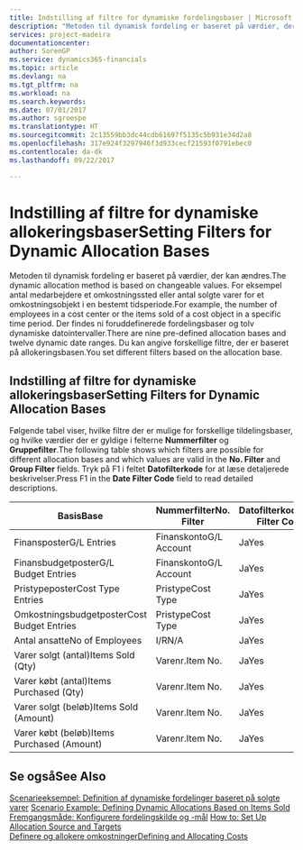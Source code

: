 ```yaml
---
title: Indstilling af filtre for dynamiske fordelingsbaser | Microsoft Docs
description: "Metoden til dynamisk fordeling er baseret på værdier, der kan ændres. For eksempel antal medarbejdere et omkostningssted eller antal solgte varer for et omkostningsobjekt i en bestemt tidsperiode. Der findes ni foruddefinerede fordelingsbaser og tolv dynamiske datointervaller. Du kan angive forskellige filtre, der er baseret på allokeringsbasen."
services: project-madeira
documentationcenter: 
author: SorenGP
ms.service: dynamics365-financials
ms.topic: article
ms.devlang: na
ms.tgt_pltfrm: na
ms.workload: na
ms.search.keywords: 
ms.date: 07/01/2017
ms.author: sgroespe
ms.translationtype: HT
ms.sourcegitcommit: 2c13559bb3dc44cdb61697f5135c5b931e34d2a8
ms.openlocfilehash: 317e924f3297946f3d933cecf21593f0791ebec0
ms.contentlocale: da-dk
ms.lasthandoff: 09/22/2017

---
```

# <a name="setting-filters-for-dynamic-allocation-bases"></a><span data-ttu-id="d7b4b-106">Indstilling af filtre for dynamiske allokeringsbaser</span><span class="sxs-lookup"><span data-stu-id="d7b4b-106">Setting Filters for Dynamic Allocation Bases</span></span>
<span data-ttu-id="d7b4b-107">Metoden til dynamisk fordeling er baseret på værdier, der kan ændres.</span><span class="sxs-lookup"><span data-stu-id="d7b4b-107">The dynamic allocation method is based on changeable values.</span></span> <span data-ttu-id="d7b4b-108">For eksempel antal medarbejdere et omkostningssted eller antal solgte varer for et omkostningsobjekt i en bestemt tidsperiode.</span><span class="sxs-lookup"><span data-stu-id="d7b4b-108">For example, the number of employees in a cost center or the items sold of a cost object in a specific time period.</span></span> <span data-ttu-id="d7b4b-109">Der findes ni foruddefinerede fordelingsbaser og tolv dynamiske datointervaller.</span><span class="sxs-lookup"><span data-stu-id="d7b4b-109">There are nine pre-defined allocation bases and twelve dynamic date ranges.</span></span> <span data-ttu-id="d7b4b-110">Du kan angive forskellige filtre, der er baseret på allokeringsbasen.</span><span class="sxs-lookup"><span data-stu-id="d7b4b-110">You set different filters based on the allocation base.</span></span>  

## <a name="setting-filters-for-dynamic-allocation-bases"></a><span data-ttu-id="d7b4b-111">Indstilling af filtre for dynamiske allokeringsbaser</span><span class="sxs-lookup"><span data-stu-id="d7b4b-111">Setting Filters for Dynamic Allocation Bases</span></span>  
 <span data-ttu-id="d7b4b-112">Følgende tabel viser, hvilke filtre der er mulige for forskellige tildelingsbaser, og hvilke værdier der er gyldige i felterne **Nummerfilter** og **Gruppefilter**.</span><span class="sxs-lookup"><span data-stu-id="d7b4b-112">The following table shows which filters are possible for different allocation bases and which values are valid in the **No. Filter** and **Group Filter** fields.</span></span> <span data-ttu-id="d7b4b-113">Tryk på F1 i feltet **Datofilterkode** for at læse detaljerede beskrivelser.</span><span class="sxs-lookup"><span data-stu-id="d7b4b-113">Press F1 in the **Date Filter Code** field to read detailed descriptions.</span></span>  

|<span data-ttu-id="d7b4b-114">**Basis**</span><span class="sxs-lookup"><span data-stu-id="d7b4b-114">**Base**</span></span>|<span data-ttu-id="d7b4b-115">**Nummerfilter**</span><span class="sxs-lookup"><span data-stu-id="d7b4b-115">**No. Filter**</span></span>|<span data-ttu-id="d7b4b-116">**Datofilterkode**</span><span class="sxs-lookup"><span data-stu-id="d7b4b-116">**Date Filter Code**</span></span>|<span data-ttu-id="d7b4b-117">**Omkostningsstedsfilter**</span><span class="sxs-lookup"><span data-stu-id="d7b4b-117">**Cost Center Filter**</span></span>|<span data-ttu-id="d7b4b-118">**Omkostningsemnefilter**</span><span class="sxs-lookup"><span data-stu-id="d7b4b-118">**Cost Object Filter**</span></span>|<span data-ttu-id="d7b4b-119">**Gruppefilter**</span><span class="sxs-lookup"><span data-stu-id="d7b4b-119">**Group Filter**</span></span>|  
|--------------|----------------------------------------|----------------------------------------------|------------------------------------------------|------------------------------------------------|------------------------------------------|  
|<span data-ttu-id="d7b4b-120">Finansposter</span><span class="sxs-lookup"><span data-stu-id="d7b4b-120">G/L Entries</span></span>|<span data-ttu-id="d7b4b-121">Finanskonto</span><span class="sxs-lookup"><span data-stu-id="d7b4b-121">G/L Account</span></span>|<span data-ttu-id="d7b4b-122">Ja</span><span class="sxs-lookup"><span data-stu-id="d7b4b-122">Yes</span></span>|<span data-ttu-id="d7b4b-123">Ja</span><span class="sxs-lookup"><span data-stu-id="d7b4b-123">Yes</span></span>|<span data-ttu-id="d7b4b-124">Ja</span><span class="sxs-lookup"><span data-stu-id="d7b4b-124">Yes</span></span>|<span data-ttu-id="d7b4b-125">I/R</span><span class="sxs-lookup"><span data-stu-id="d7b4b-125">N/A</span></span>|  
|<span data-ttu-id="d7b4b-126">Finansbudgetposter</span><span class="sxs-lookup"><span data-stu-id="d7b4b-126">G/L Budget Entries</span></span>|<span data-ttu-id="d7b4b-127">Finanskonto</span><span class="sxs-lookup"><span data-stu-id="d7b4b-127">G/L Account</span></span>|<span data-ttu-id="d7b4b-128">Ja</span><span class="sxs-lookup"><span data-stu-id="d7b4b-128">Yes</span></span>|<span data-ttu-id="d7b4b-129">Ja</span><span class="sxs-lookup"><span data-stu-id="d7b4b-129">Yes</span></span>|<span data-ttu-id="d7b4b-130">Ja</span><span class="sxs-lookup"><span data-stu-id="d7b4b-130">Yes</span></span>|<span data-ttu-id="d7b4b-131">Finansbudgetnavn</span><span class="sxs-lookup"><span data-stu-id="d7b4b-131">G/L Budget Name</span></span>|  
|<span data-ttu-id="d7b4b-132">Pristypeposter</span><span class="sxs-lookup"><span data-stu-id="d7b4b-132">Cost Type Entries</span></span>|<span data-ttu-id="d7b4b-133">Pristype</span><span class="sxs-lookup"><span data-stu-id="d7b4b-133">Cost Type</span></span>|<span data-ttu-id="d7b4b-134">Ja</span><span class="sxs-lookup"><span data-stu-id="d7b4b-134">Yes</span></span>|<span data-ttu-id="d7b4b-135">Ja</span><span class="sxs-lookup"><span data-stu-id="d7b4b-135">Yes</span></span>|<span data-ttu-id="d7b4b-136">Ja</span><span class="sxs-lookup"><span data-stu-id="d7b4b-136">Yes</span></span>|<span data-ttu-id="d7b4b-137">I/R</span><span class="sxs-lookup"><span data-stu-id="d7b4b-137">N/A</span></span>|  
|<span data-ttu-id="d7b4b-138">Omkostningsbudgetposter</span><span class="sxs-lookup"><span data-stu-id="d7b4b-138">Cost Budget Entries</span></span>|<span data-ttu-id="d7b4b-139">Pristype</span><span class="sxs-lookup"><span data-stu-id="d7b4b-139">Cost Type</span></span>|<span data-ttu-id="d7b4b-140">Ja</span><span class="sxs-lookup"><span data-stu-id="d7b4b-140">Yes</span></span>|<span data-ttu-id="d7b4b-141">Ja</span><span class="sxs-lookup"><span data-stu-id="d7b4b-141">Yes</span></span>|<span data-ttu-id="d7b4b-142">Ja</span><span class="sxs-lookup"><span data-stu-id="d7b4b-142">Yes</span></span>|<span data-ttu-id="d7b4b-143">Budgetnavn</span><span class="sxs-lookup"><span data-stu-id="d7b4b-143">Budget Name</span></span>|  
|<span data-ttu-id="d7b4b-144">Antal ansatte</span><span class="sxs-lookup"><span data-stu-id="d7b4b-144">No of Employees</span></span>|<span data-ttu-id="d7b4b-145">I/R</span><span class="sxs-lookup"><span data-stu-id="d7b4b-145">N/A</span></span>|<span data-ttu-id="d7b4b-146">Ja</span><span class="sxs-lookup"><span data-stu-id="d7b4b-146">Yes</span></span>|<span data-ttu-id="d7b4b-147">Ja</span><span class="sxs-lookup"><span data-stu-id="d7b4b-147">Yes</span></span>|<span data-ttu-id="d7b4b-148">Ja</span><span class="sxs-lookup"><span data-stu-id="d7b4b-148">Yes</span></span>|<span data-ttu-id="d7b4b-149">I/R</span><span class="sxs-lookup"><span data-stu-id="d7b4b-149">N/A</span></span>|  
|<span data-ttu-id="d7b4b-150">Varer solgt (antal)</span><span class="sxs-lookup"><span data-stu-id="d7b4b-150">Items Sold (Qty)</span></span>|<span data-ttu-id="d7b4b-151">Varenr.</span><span class="sxs-lookup"><span data-stu-id="d7b4b-151">Item No.</span></span>|<span data-ttu-id="d7b4b-152">Ja</span><span class="sxs-lookup"><span data-stu-id="d7b4b-152">Yes</span></span>|<span data-ttu-id="d7b4b-153">Ja</span><span class="sxs-lookup"><span data-stu-id="d7b4b-153">Yes</span></span>|<span data-ttu-id="d7b4b-154">Ja</span><span class="sxs-lookup"><span data-stu-id="d7b4b-154">Yes</span></span>|<span data-ttu-id="d7b4b-155">Varebogføringsgruppe</span><span class="sxs-lookup"><span data-stu-id="d7b4b-155">Inventory Posting Group</span></span>|  
|<span data-ttu-id="d7b4b-156">Varer købt (antal)</span><span class="sxs-lookup"><span data-stu-id="d7b4b-156">Items Purchased (Qty)</span></span>|<span data-ttu-id="d7b4b-157">Varenr.</span><span class="sxs-lookup"><span data-stu-id="d7b4b-157">Item No.</span></span>|<span data-ttu-id="d7b4b-158">Ja</span><span class="sxs-lookup"><span data-stu-id="d7b4b-158">Yes</span></span>|<span data-ttu-id="d7b4b-159">Ja</span><span class="sxs-lookup"><span data-stu-id="d7b4b-159">Yes</span></span>|<span data-ttu-id="d7b4b-160">Ja</span><span class="sxs-lookup"><span data-stu-id="d7b4b-160">Yes</span></span>|<span data-ttu-id="d7b4b-161">Varebogføringsgruppe</span><span class="sxs-lookup"><span data-stu-id="d7b4b-161">Inventory Posting Group</span></span>|  
|<span data-ttu-id="d7b4b-162">Varer solgt (beløb)</span><span class="sxs-lookup"><span data-stu-id="d7b4b-162">Items Sold (Amount)</span></span>|<span data-ttu-id="d7b4b-163">Varenr.</span><span class="sxs-lookup"><span data-stu-id="d7b4b-163">Item No.</span></span>|<span data-ttu-id="d7b4b-164">Ja</span><span class="sxs-lookup"><span data-stu-id="d7b4b-164">Yes</span></span>|<span data-ttu-id="d7b4b-165">Ja</span><span class="sxs-lookup"><span data-stu-id="d7b4b-165">Yes</span></span>|<span data-ttu-id="d7b4b-166">Ja</span><span class="sxs-lookup"><span data-stu-id="d7b4b-166">Yes</span></span>|<span data-ttu-id="d7b4b-167">Varebogføringsgruppe</span><span class="sxs-lookup"><span data-stu-id="d7b4b-167">Inventory Posting Group</span></span>|  
|<span data-ttu-id="d7b4b-168">Varer købt (beløb)</span><span class="sxs-lookup"><span data-stu-id="d7b4b-168">Items Purchased (Amount)</span></span>|<span data-ttu-id="d7b4b-169">Varenr.</span><span class="sxs-lookup"><span data-stu-id="d7b4b-169">Item No.</span></span>|<span data-ttu-id="d7b4b-170">Ja</span><span class="sxs-lookup"><span data-stu-id="d7b4b-170">Yes</span></span>|<span data-ttu-id="d7b4b-171">Ja</span><span class="sxs-lookup"><span data-stu-id="d7b4b-171">Yes</span></span>|<span data-ttu-id="d7b4b-172">Ja</span><span class="sxs-lookup"><span data-stu-id="d7b4b-172">Yes</span></span>|<span data-ttu-id="d7b4b-173">Varebogføringsgruppe</span><span class="sxs-lookup"><span data-stu-id="d7b4b-173">Inventory Posting Group</span></span>|  

## <a name="see-also"></a><span data-ttu-id="d7b4b-174">Se også</span><span class="sxs-lookup"><span data-stu-id="d7b4b-174">See Also</span></span>  
 <span data-ttu-id="d7b4b-175">[Scenarieeksempel: Definition af dynamiske fordelinger baseret på solgte varer](finance-scenario-example-defining-dynamic-allocations-based-on-items-sold.md) </span><span class="sxs-lookup"><span data-stu-id="d7b4b-175">[Scenario Example: Defining Dynamic Allocations Based on Items Sold](finance-scenario-example-defining-dynamic-allocations-based-on-items-sold.md) </span></span>  
 <span data-ttu-id="d7b4b-176">[Fremgangsmåde: Konfigurere fordelingskilde og -mål](finance-how-to-set-up-allocation-source-and-targets.md) </span><span class="sxs-lookup"><span data-stu-id="d7b4b-176">[How to: Set Up Allocation Source and Targets](finance-how-to-set-up-allocation-source-and-targets.md) </span></span>  
 [<span data-ttu-id="d7b4b-177">Definere og allokere omkostninger</span><span class="sxs-lookup"><span data-stu-id="d7b4b-177">Defining and Allocating Costs</span></span>](finance-define-and-allocate-costs.md)

